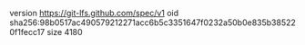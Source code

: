 version https://git-lfs.github.com/spec/v1
oid sha256:98b0517ac490579212271acc6b5c3351647f0232a50b0e835b385220f1fecc17
size 4180

